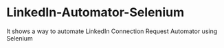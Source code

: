 # LinkedIn-Automator-Selenium
It shows a way to automate LinkedIn Connection Request Automator using Selenium
